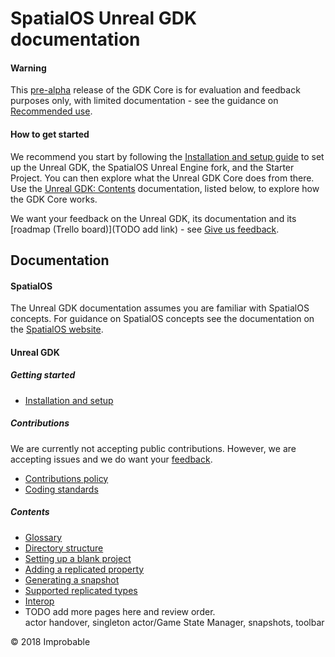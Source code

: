 # SpatialOS Unreal GDK documentation

#### Warning
This [pre-alpha](https://docs.improbable.io/reference/latest/shared/release-policy#maturity-stages) release of the GDK Core is for evaluation and feedback purposes only, with limited documentation - see the guidance on [Recommended use](../README.md#recommended-use).

#### How to get started
We recommend you start by following the [Installation and setup guide](setup-and-installing.md) to set up the Unreal GDK, the SpatialOS Unreal Engine fork, and the Starter Project. You can then explore what the Unreal GDK Core does from there. Use the [Unreal GDK: Contents](#contents) documentation, listed below, to explore how the GDK Core works.

We want your feedback on the Unreal GDK, its documentation and its [roadmap (Trello board)](TODO add link) - see [Give us feedback](../README.md#give-us-feedback).

## Documentation 

#### SpatialOS
The Unreal GDK documentation assumes you are familiar with SpatialOS concepts. For guidance on SpatialOS concepts see the documentation on the [SpatialOS website](https://docs.improbable.io/reference/latest/shared/concepts/spatialos).

#### Unreal GDK

##### Getting started
* [Installation and setup](setup-and-installing.md)

##### Contributions
We are currently not accepting public contributions. However, we are accepting issues and we do want your [feedback](../README.md#give-us-feedback).
* [Contributions policy](../.github/CONTRIBUTING.md)
* [Coding standards](contributions/unreal-gdk-coding-standards.md)

##### Contents
* [Glossary](content/glossary.md)
* [Directory structure](content/directory-structure.md)
* [Setting up a blank project](content/setting-up-a-blank-project.md)
* [Adding a replicated property](content/adding-a-replicated-property.md)
* [Generating a snapshot](content/generating-a-snapshot.md)
* [Supported replicated types](content/supported-replicated-types.md)
* [Interop](content/interop.md)
* TODO add more pages here and review order. <br>
actor handover, singleton actor/Game State Manager, snapshots, toolbar

&copy; 2018 Improbable